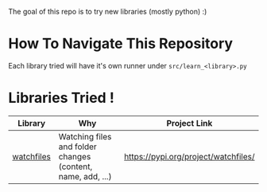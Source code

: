 The goal of this repo is to try new libraries (mostly python) :)

# How To Navigate This Repository
Each library tried will have it's own runner under `src/learn_<library>.py`

# Libraries Tried !

| Library | Why | Project Link|
|--|----------|--|
|[watchfiles](src/learn_watchfiles.py)|Watching files and folder changes (content, name, add, ...)|https://pypi.org/project/watchfiles/|

